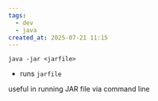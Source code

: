 ```yaml
---
tags:
  - dev
  - java
created_at: 2025-07-21 11:15
---
```

```
java -jar <jarfile>
```
- runs `jarfile`

useful in running JAR file via command line